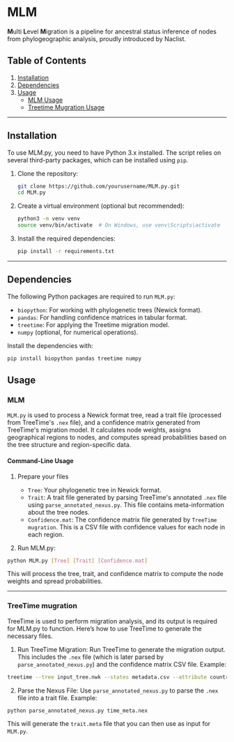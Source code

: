 # MLM
**M**ulti **L**evel **M**igration is a pipeline for ancestral status inference of nodes from phylogeographic analysis, proudly introduced by Naclist.

## Table of Contents
1. [Installation](#installation)
2. [Dependencies](#dependencies)
3. [Usage](#usage)
    - [MLM Usage](#MLM)
    - [Treetime Mugration Usage](#treetime-mugration)

---

## Installation

To use MLM.py, you need to have Python 3.x installed. The script relies on several third-party packages, which can be installed using `pip`.

1. Clone the repository:
    ```bash
    git clone https://github.com/yourusername/MLM.py.git
    cd MLM.py
    ```

2. Create a virtual environment (optional but recommended):
    ```bash
    python3 -m venv venv
    source venv/bin/activate  # On Windows, use venv\Scripts\activate
    ```

3. Install the required dependencies:
    ```bash
    pip install -r requirements.txt
    ```

---

## Dependencies

The following Python packages are required to run `MLM.py`:

- `biopython`: For working with phylogenetic trees (Newick format).
- `pandas`: For handling confidence matrices in tabular format.
- `treetime`: For applying the Treetime migration model.
- `numpy` (optional, for numerical operations).

Install the dependencies with:

```bash
pip install biopython pandas treetime numpy
```
## Usage

### MLM
`MLM.py` is used to process a Newick format tree, read a trait file (processed from TreeTime's `.nex` file), and a confidence matrix generated from TreeTime's migration model. It calculates node weights, assigns geographical regions to nodes, and computes spread probabilities based on the tree structure and region-specific data.

#### Command-Line Usage

1. Prepare your files
   - `Tree`: Your phylogenetic tree in Newick format.
   - `Trait`: A trait file generated by parsing TreeTime's annotated `.nex` file using `parse_annotated_nexus.py`. This file contains meta-information about the tree nodes.
   - `Confidence.mat`: The confidence matrix file generated by `TreeTime mugration`. This is a CSV file with confidence values for each node in each region.

2. Run MLM.py:
```bash
python MLM.py [Tree] [Trait] [Confidence.mat]
```
This will process the tree, trait, and confidence matrix to compute the node weights and spread probabilities.

---

### TreeTime mugration
TreeTime is used to perform migration analysis, and its output is required for MLM.py to function. Here’s how to use TreeTime to generate the necessary files.
1. Run TreeTime Migration:
Run TreeTime to generate the migration output. This includes the `.nex` file (which is later parsed by `parse_annotated_nexus.py`) and the confidence matrix CSV file.
Example:
```bash
treetime --tree input_tree.nwk --states metadata.csv --attribute country --confidence
```
2. Parse the Nexus File:
Use `parse_annotated_nexus.py` to parse the `.nex` file into a trait file.
Example:
```bash
python parse_annotated_nexus.py time_meta.nex
```
This will generate the `trait.meta` file that you can then use as input for `MLM.py`.

